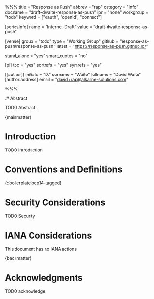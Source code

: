 %%%
title = "Response as Push"
abbrev = "rap"
category = "info"
docname = "draft-dwaite-response-as-push"
ipr = "none"
workgroup = "todo"
keyword = ["oauth", "openid", "connect"]

[seriesInfo]
name = "Internet-Draft"
value = "draft-dwaite-response-as-push"

[venue]
group = "todo"
type = "Working Group"
github = "response-as-push/response-as-push"
latest = "https://response-as-push.github.io/"

stand_alone = "yes"
smart_quotes = "no"

[pi]
toc = "yes"
sortrefs = "yes"
symrefs = "yes"

[[author]]
initials = "D."
surname = "Waite"
fullname = "David Waite"
[author.address]
email = "david+rap@alkaline-solutions.com"

%%%

.# Abstract

TODO Abstract

{mainmatter}

# Introduction

TODO Introduction


# Conventions and Definitions

{::boilerplate bcp14-tagged}


# Security Considerations

TODO Security


# IANA Considerations

This document has no IANA actions.


{backmatter}

# Acknowledgments

TODO acknowledge.
